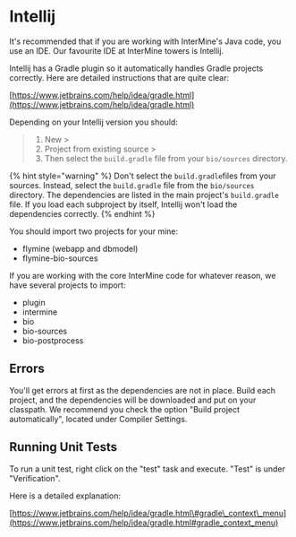 # Intellij

It's recommended that if you are working with InterMine's Java code, you use an IDE. Our favourite IDE at InterMine towers is Intellij.

Intellij has a Gradle plugin so it automatically handles Gradle projects correctly. Here are detailed instructions that are quite clear:

[https://www.jetbrains.com/help/idea/gradle.html](https://www.jetbrains.com/help/idea/gradle.html)

Depending on your Intellij version you should:

> 1. New &gt;
> 2. Project from existing source &gt;
> 3. Then select the `build.gradle` file from your `bio/sources` directory.

{% hint style="warning" %}
Don't select the `build.gradle`files from your sources. Instead, select the `build.gradle` file from the `bio/sources` directory. The dependencies are listed in the main project's `build.gradle` file. If you load each subproject by itself, Intellij won't load the dependencies correctly.
{% endhint %}

You should import two projects for your mine:

* flymine \(webapp and dbmodel\)
* flymine-bio-sources

If you are working with the core InterMine code for whatever reason, we have several projects to import:

* plugin
* intermine
* bio
* bio-sources
* bio-postprocess

## Errors

You'll get errors at first as the dependencies are not in place. Build each project, and the dependencies will be downloaded and put on your classpath. We recommend you check the option "Build project automatically", located under Compiler Settings.

## Running Unit Tests

To run a unit test, right click on the "test" task and execute. "Test" is under "Verification".

Here is a detailed explanation:

[https://www.jetbrains.com/help/idea/gradle.html\#gradle\_context\_menu](https://www.jetbrains.com/help/idea/gradle.html#gradle_context_menu)

